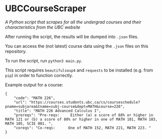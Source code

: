 # UBCCourseScraper

_A Python script that scrapes for all the undergrad courses and their characteristics from the UBC website_

After running the script, the results will be dumped into `.json` files.

You can access the (not latest) course data using the `.json` files on this repository.

To run the script, run `python3 main.py`.

This script requires `beautifulsoup4` and `requests` to be installed (e.g. from `pip`) in order to function correctly.

Example output for a course:

    {
        "code": "MATH 226",
        "url": "https://courses.students.ubc.ca/cs/courseschedule?pname=subjarea&tname=subj-course&dept=MATH&course=226",
        "title": "MATH 226 Advanced Calculus I",
        "prereqs": "Pre-reqs:     Either (a) a score of 68% or higher in MATH 121 or (b) a score of 80% or higher in one of MATH 101, MATH 103, MATH 105, SCIE 001. ",
        "coreqs": "Co-reqs:      One of MATH 152, MATH 221, MATH 223. "
    }

